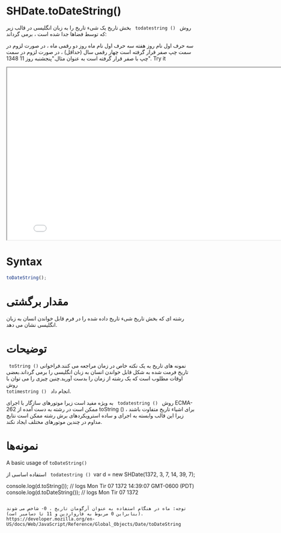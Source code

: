# SHDate.toDateString()
روش <code dir = "ltr"> todatestring () </code> بخش تاریخ یک شیء تاریخ را به زبان انگلیسی در قالب زیر که توسط فضاها جدا شده است ، برمی گرداند:

سه حرف اول نام روز هفته
سه حرف اول نام ماه
روز دو رقمی ماه ، در صورت لزوم در سمت چپ صفر قرار گرفته است
چهار رقمی سال (حداقل) ، در صورت لزوم در سمت چپ با صفر قرار گرفته است
به عنوان مثال."پنجشنبه روز 11 1348".
Try it

<iframe style="width: 830px; height: 460px;" src="/SHDateTime-js/examples/live.html?function=toDateString" title="MDN Web Docs Interactive Example" loading="lazy"></iframe>
<br/>

# Syntax

```js
toDateString();
```

# مقدار برگشتی

رشته ای که بخش تاریخ شیء تاریخ داده شده را در فرم قابل خواندن انسان به زبان انگلیسی نشان می دهد.
# توضیحات
نمونه های تاریخ به یک نکته خاص در زمان مراجعه می کنند.فراخوانی <code dir = "ltr"> toString () </code> تاریخ فرمت شده به شکل قابل خواندن انسان به زبان انگلیسی را برمی گرداند.بعضی اوقات مطلوب است که یک رشته از زمان را بدست آورید.چنین چیزی را می توان با روش <code dir = "ltr"> totimestring () </code> انجام داد.

روش <code dir = "ltr"> todatestring () </code> به ویژه مفید است زیرا موتورهای سازگار با اجرای ECMA-262 ممکن است در رشته به دست آمده از toString () برای اشیاء تاریخ متفاوت باشند ، زیرا این قالب وابسته به اجرای و ساده استرویکردهای برش رشته ممکن است نتایج مداوم در چندین موتورهای مختلف ایجاد نکند.
# نمونه‌ها

A basic usage of <code dir="ltr">toDateString()</code>

استفاده اساسی از <code dir = "ltr"> todatestring () </code>var d = new SHDate(1372, 3, 7, 14, 39, 7);

console.log(d.toString()); // logs Mon Tir 07 1372 14:39:07 GMT-0600 (PDT)
console.log(d.toDateString()); // logs Mon Tir 07 1372
```

توجه: ماه در هنگام استفاده به عنوان آرگومان تاریخ ، 0- شاخص می شوند (بنابراین 0 مربوط به فارواردین و 11 تا دسامبر است).
https://developer.mozilla.org/en-US/docs/Web/JavaScript/Reference/Global_Objects/Date/toDateString
